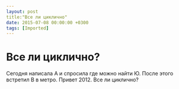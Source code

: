 ```yaml
---
layout: post
title:"Все ли циклично"
date: 2015-07-08 00:00:00 +0300
tags: [Imported]
---
```

# Все ли циклично? 

Сегодня написала А и спросила где можно найти Ю. После этого встретил В в метро. Привет 2012\. Все ли циклично?